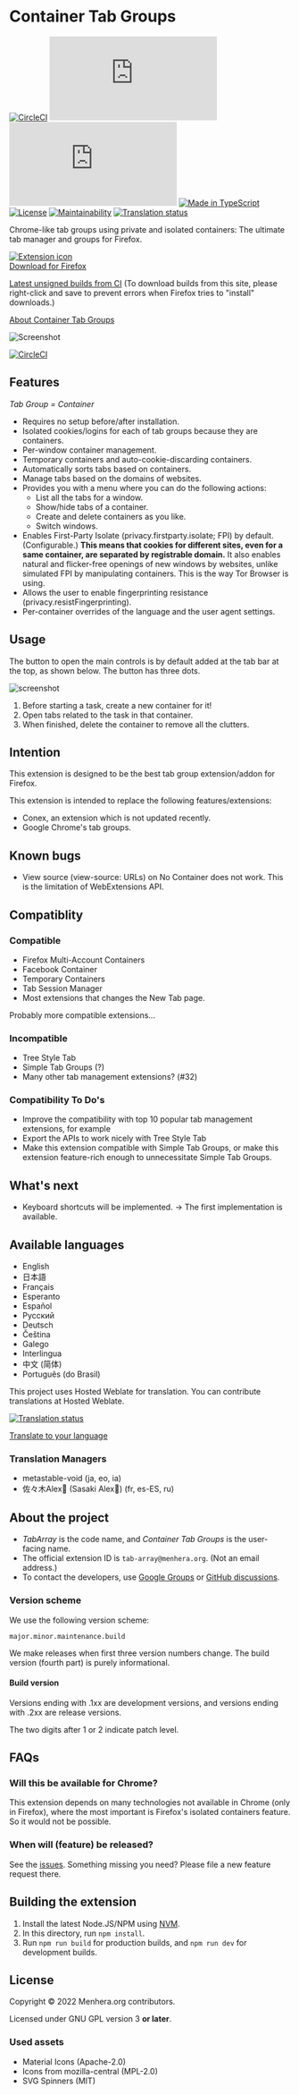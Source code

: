 # Container Tab Groups

[![CircleCI](https://dl.circleci.com/status-badge/img/gh/menhera-org/TabArray/tree/main.svg?style=svg)](https://dl.circleci.com/status-badge/redirect/gh/menhera-org/TabArray/tree/main)
[![Downloads](https://img.shields.io/amo/dw/tab-array@menhera.org)](https://addons.mozilla.org/firefox/addon/container-tab-groups/)
[![Users](https://img.shields.io/amo/users/tab-array@menhera.org)](https://addons.mozilla.org/firefox/addon/container-tab-groups/)
[![Made in TypeScript](https://img.shields.io/badge/Made%20in-TypeScript-%233178c6?logo=typescript&logoColor=white)](https://www.typescriptlang.org/)
[![License](https://img.shields.io/github/license/menhera-org/TabArray)](https://www.gnu.org/licenses/gpl-3.0.en.html)
[![Maintainability](https://api.codeclimate.com/v1/badges/80a4d073dd8edce17391/maintainability)](https://codeclimate.com/github/menhera-org/TabArray/maintainability)
[![Translation status](https://hosted.weblate.org/widgets/container-tab-groups/-/svg-badge.svg)](https://hosted.weblate.org/engage/container-tab-groups/)

Chrome-like tab groups using private and isolated containers: The ultimate tab manager and groups for Firefox.

[![Extension icon](TabArray.png)](https://addons.mozilla.org/firefox/addon/container-tab-groups/)  
[Download for Firefox](https://addons.mozilla.org/firefox/addon/container-tab-groups/)

[Latest unsigned builds from CI](https://downloads.menhera.org/ctg/) (To download builds from this site, please right-click and save to prevent errors when Firefox tries to "install" downloads.)

[About Container Tab Groups](https://www.menhera.org/container-tab-groups/)

![Screenshot](./social-image.png)

[![CircleCI](https://dl.circleci.com/insights-snapshot/gh/menhera-org/TabArray/main/build/badge.svg?window=30d)](https://app.circleci.com/insights/github/menhera-org/TabArray/workflows/build/overview?branch=main&reporting-window=last-30-days&insights-snapshot=true)

## Features

_Tab Group = Container_

- Requires no setup before/after installation.
- Isolated cookies/logins for each of tab groups because they are containers.
- Per-window container management.
- Temporary containers and auto-cookie-discarding containers.
- Automatically sorts tabs based on containers.
- Manage tabs based on the domains of websites.
- Provides you with a menu where you can do the following actions:
    - List all the tabs for a window.
    - Show/hide tabs of a container.
    - Create and delete containers as you like.
    - Switch windows.
- Enables First-Party Isolate (privacy.firstparty.isolate; FPI) by default. (Configurable.) **This means that cookies for different sites, even for a same container, are separated by registrable domain.** It also enables natural and flicker-free openings of new windows by websites, unlike simulated FPI by manipulating containers. This is the way Tor Browser is using.
- Allows the user to enable fingerprinting resistance (privacy.resistFingerprinting).
- Per-container overrides of the language and the user agent settings.

## Usage

The button to open the main controls is by default added at the tab bar at the top, as shown below. The button has three dots.

![screenshot](tab-button.png)

1. Before starting a task, create a new container for it!
2. Open tabs related to the task in that container.
3. When finished, delete the container to remove all the clutters.

## Intention

This extension is designed to be the best tab group extension/addon for Firefox.

This extension is intended to replace the following features/extensions:

- Conex, an extension which is not updated recently.
- Google Chrome's tab groups.

## Known bugs

- View source (view-source: URLs) on No Container does not work. This is the limitation of WebExtensions API.

## Compatiblity

### Compatible

- Firefox Multi-Account Containers
- Facebook Container
- Temporary Containers
- Tab Session Manager
- Most extensions that changes the New Tab page.

Probably more compatible extensions...

### Incompatible

- Tree Style Tab
- Simple Tab Groups (?)
- Many other tab management extensions? (#32)

### Compatibility To Do's

- Improve the compatibility with top 10 popular tab management extensions, for example
- Export the APIs to work nicely with Tree Style Tab
- Make this extension compatible with Simple Tab Groups, or make this extension feature-rich
enough to unnecessitate Simple Tab Groups.

## What's next

- Keyboard shortcuts will be implemented. → The first implementation is available.

## Available languages

- English
- 日本語
- Français
- Esperanto
- Español
- Русский
- Deutsch
- Čeština
- Galego
- Interlingua
- 中文 (简体)
- Português (do Brasil)

This project uses Hosted Weblate for translation. You can contribute translations at Hosted Weblate.

[![Translation status](https://hosted.weblate.org/widgets/container-tab-groups/-/messages-json/multi-auto.svg)](https://hosted.weblate.org/engage/container-tab-groups/)

[Translate to your language](https://hosted.weblate.org/engage/container-tab-groups/)

### Translation Managers

- metastable-void (ja, eo, ia)
- 佐々木Alex🐇 (Sasaki Alex🐇) (fr, es-ES, ru)

## About the project

- _TabArray_ is the code name, and _Container Tab Groups_ is the user-facing name.
- The official extension ID is `tab-array@menhera.org`. (Not an email address.)
- To contact the developers, use [Google Groups](https://groups.google.com/a/menhera.com/g/ctg-l) or [GitHub discussions](https://github.com/menhera-org/TabArray/discussions).

### Version scheme

We use the following version scheme:

```
major.minor.maintenance.build
```

We make releases when first three version numbers change. The build version (fourth part) is purely informational.

#### Build version

Versions ending with .1xx are development versions, and versions ending with .2xx are release versions.

The two digits after 1 or 2 indicate patch level.


## FAQs

### Will this be available for Chrome?

This extension depends on many technologies not available in Chrome (only in Firefox),
where the most important is Firefox's isolated containers feature.
So it would not be possible.

### When will (feature) be released?

See the [issues](https://github.com/menhera-org/TabArray/issues).
Something missing you need? Please file a new feature request there.

## Building the extension

1. Install the latest Node.JS/NPM using [NVM](https://github.com/nvm-sh/nvm).
2. In this directory, run `npm install`.
3. Run `npm run build` for production builds, and `npm run dev` for development builds.

## License

Copyright &copy; 2022 Menhera.org contributors.

Licensed under GNU GPL version 3 **or later**.

### Used assets

- Material Icons (Apache-2.0)
- Icons from mozilla-central (MPL-2.0)
- SVG Spinners (MIT)
